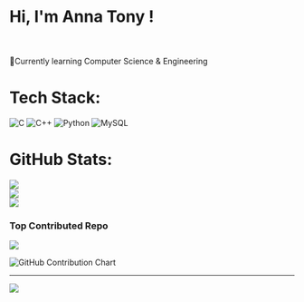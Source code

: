 # Hi, I'm Anna Tony !
<br><br>💭Currently learning Computer Science & Engineering


#  Tech Stack:
![C](https://img.shields.io/badge/c-%2300599C.svg?style=for-the-badge&logo=c&logoColor=white) ![C++](https://img.shields.io/badge/c++-%2300599C.svg?style=for-the-badge&logo=c%2B%2B&logoColor=white) ![Python](https://img.shields.io/badge/python-3670A0?style=for-the-badge&logo=python&logoColor=ffdd54) ![MySQL](https://img.shields.io/badge/mysql-4479A1.svg?style=for-the-badge&logo=mysql&logoColor=white)
#  GitHub Stats:
![](https://github-readme-stats.vercel.app/api?username=annatony2&theme=tokyonight&hide_border=false&include_all_commits=false&count_private=false)<br/>
![](https://nirzak-streak-stats.vercel.app/?user=annatony2&theme=tokyonight&hide_border=false)<br/>
![](https://github-readme-stats.vercel.app/api/top-langs/?username=annatony2&theme=tokyonight&hide_border=false&include_all_commits=false&count_private=false&layout=compact)

###  Top Contributed Repo
![](https://github-contributor-stats.vercel.app/api?username=annatony2&limit=5&theme=tokyonight&combine_all_yearly_contributions=true)

![GitHub Contribution Chart](https://github-readme-streak-stats.herokuapp.com/?user=annatony2&theme=Dracula)

---
[![](https://visitcount.itsvg.in/api?id=annatony2&icon=2&color=1)](https://visitcount.itsvg.in)

<!-- Proudly created with GPRM ( https://gprm.itsvg.in ) -->
